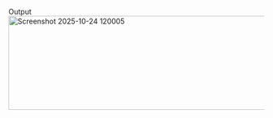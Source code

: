 Output 
<img width="861" height="186" alt="Screenshot 2025-10-24 120005" src="https://github.com/user-attachments/assets/d5d071e9-211f-4f8f-b4d3-3b66cf5535d3" />
